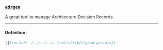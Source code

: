 ### [`adrgen`][adrgen]

A great tool to manage Architecture Decision Records.

[adrgen]: https://github.com/asiermarques/adrgen

---

#### Definition:

```nix
{{#include ./../../../../cells/lib/cfg/adrgen.nix}}
```
